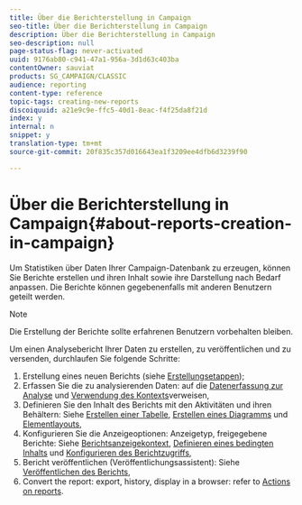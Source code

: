```yaml
---
title: Über die Berichterstellung in Campaign
seo-title: Über die Berichterstellung in Campaign
description: Über die Berichterstellung in Campaign
seo-description: null
page-status-flag: never-activated
uuid: 9176ab80-c941-47a1-956a-3d1d63c403ba
contentOwner: sauviat
products: SG_CAMPAIGN/CLASSIC
audience: reporting
content-type: reference
topic-tags: creating-new-reports
discoiquuid: a21e9c9e-ffc5-40d1-8eac-f4f25da8f21d
index: y
internal: n
snippet: y
translation-type: tm+mt
source-git-commit: 20f835c357d016643ea1f3209ee4dfb6d3239f90

---
```



# Über die Berichterstellung in Campaign{#about-reports-creation-in-campaign}

Um Statistiken über Daten Ihrer Campaign-Datenbank zu erzeugen, können Sie Berichte erstellen und ihren Inhalt sowie ihre Darstellung nach Bedarf anpassen. Die Berichte können gegebenenfalls mit anderen Benutzern geteilt werden.

>[!NOTE]
>
>Die Erstellung der Berichte sollte erfahrenen Benutzern vorbehalten bleiben.

Um einen Analysebericht Ihrer Daten zu erstellen, zu veröffentlichen und zu versenden, durchlaufen Sie folgende Schritte:

1. Erstellung eines neuen Berichts (siehe [Erstellungsetappen](../../reporting/using/creating-a-new-report.md));
1. Erfassen Sie die zu analysierenden Daten: auf die [Datenerfassung zur Analyse](../../reporting/using/collecting-data-to-analyze.md) und [Verwendung des Kontexts](../../reporting/using/using-the-context.md)verweisen,
1. Definieren Sie den Inhalt des Berichts mit den Aktivitäten und ihren Behältern: Siehe [Erstellen einer Tabelle](../../reporting/using/creating-a-table.md), [Erstellen eines Diagramms](../../reporting/using/creating-a-chart.md) und [Elementlayouts](../../reporting/using/element-layout.md),
1. Konfigurieren Sie die Anzeigeoptionen: Anzeigetyp, freigegebene Berichte: Siehe [Berichtsanzeigekontext](../../reporting/using/configuring-access-to-the-report.md#report-display-context), [Definieren eines bedingten Inhalts](../../reporting/using/defining-a-conditional-content.md) und [Konfigurieren des Berichtzugriffs](../../reporting/using/configuring-access-to-the-report.md),
1. Bericht veröffentlichen (Veröffentlichungsassistent): Siehe [Veröffentlichen des Berichts](../../reporting/using/configuring-access-to-the-report.md#publishing-the-report),
1. Convert the report: export, history, display in a browser: refer to [Actions on reports](../../reporting/using/actions-on-reports.md).

